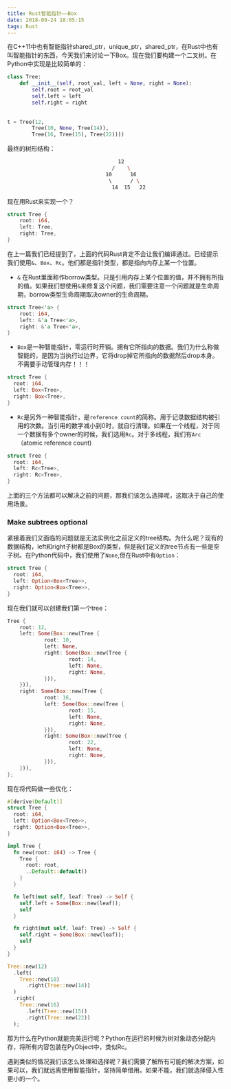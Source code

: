 ```yaml
---
title: Rust智能指针——Box
date: 2018-09-24 18:05:15
tags: Rust
---
```


在C++11中也有智能指针shared_ptr，unique_ptr，shared_ptr，在Rust中也有叫智能指针的东西，今天我们来讨论一下Box。现在我们要构建一个二叉树。在Python中实现是比较简单的：

```python 
class Tree:
    def __init__(self, root_val, left = None, right = None):
        self.root = root_val
        self.left = left
        self.right = right
        
        
t = Tree(12,
        Tree(10, None, Tree(14)),
        Tree(16, Tree(15), Tree(22))))
```

最终的树形结构：

```bash
                                    12 
                                  /    \
                                10      16                                    
                                 \      / \
                                  14  15   22
```

现在用Rust来实现一个？

```rust
struct Tree {
    root: i64,
    left: Tree,
    right: Tree,
}
```

在上一篇我们已经提到了，上面的代码Rust肯定不会让我们编译通过。已经提示我们使用`&`、`Box`、`Rc`。他们都是指针类型，都是指向内存上某一个位置。

* `&` 在Rust里面称作borrow类型。只是引用内存上某个位置的值，并不拥有所指的值。如果我们想使用`&`来修复这个问题，我们需要注意一个问题就是生命周期，borrow类型生命周期取决owner的生命周期。

```rust
struct Tree<'a> {
    root: i64,
    left: &'a Tree<'a>,
    right: &'a Tree<'a>,
}
```

* `Box`是一种智能指针，零运行时开销。拥有它所指向的数据。我们为什么称做智能的，是因为当执行过边界，它将drop掉它所指向的数据然后drop本身。不需要手动管理内存！！！

```rust
struct Tree {
  root: i64,
  left: Box<Tree>,
  right: Box<Tree>,
}
```

* `Rc`是另外一种智能指针，是`reference count`的简称。用于记录数据结构被引用的次数。当引用的数字减小到0时，就自行清理。如果在一个线程，对于同一个数据有多个owner的时候，我们选用`Rc`。对于多线程，我们有`Arc`（atomic reference count)

```rust
struct Tree {
  root: i64,
  left: Rc<Tree>,
  right: Rc<Tree>,
}
```


上面的三个方法都可以解决之前的问题，那我们该怎么选择呢，这取决于自己的使用场景。

### Make subtrees optional
紧接着我们又面临的问题就是无法实例化之前定义的tree结构。为什么呢？现有的数据结构，left和right子树都是Box<Tree>的类型，但是我们定义的tree节点有一些是空子树。在Python代码中，我们使用了`None`,但在Rust中有`Option`：

```rust
struct Tree {
  root: i64,
  left: Option<Box<Tree>>,
  right: Option<Box<Tree>>,
}
```

现在我们就可以创建我们第一个tree：
```rust
Tree {
    root: 12,
    left: Some(Box::new(Tree {
            root: 10,
            left: None,
            right: Some(Box::new(Tree {
                    root: 14,
                    left: None,
                    right: None,
            })),
    })),
    right: Some(Box::new(Tree {
            root: 16,
            left: Some(Box::new(Tree {
                    root: 15,
                    left: None,
                    right: None,
            })),
            right: Some(Box::new(Tree {
                    root: 22,
                    left: None,
                    right: None,
            })),
    })),
};

```

现在将代码做一些优化：

```rust
#[derive(Default)]
struct Tree {
  root: i64,
  left: Option<Box<Tree>>,
  right: Option<Box<Tree>>,
}

impl Tree {
  fn new(root: i64) -> Tree {
    Tree {
      root: root,
      ..Default::default()
    }
  }

  fn left(mut self, leaf: Tree) -> Self {
    self.left = Some(Box::new(leaf));
    self
  }

  fn right(mut self, leaf: Tree) -> Self {
    self.right = Some(Box::new(leaf));
    self
  }
}

```

```rust
Tree::new(12)
  .left(
    Tree::new(10)
      .right(Tree::new(14))
  )
  .right(
    Tree::new(16)
      .left(Tree::new(15))
      .right(Tree::new(22))
  );

```

那为什么在Python就能完美运行呢？Python在运行的时候为树对象动态分配内存，将所有内容包装在PyObject中，类似Rc。

遇到类似的情况我们该怎么处理和选择呢？我们需要了解所有可能的解决方案，如果可以，我们就远离使用智能指针，坚持简单借用。如果不能，我们就选择侵入性更小的一个。

